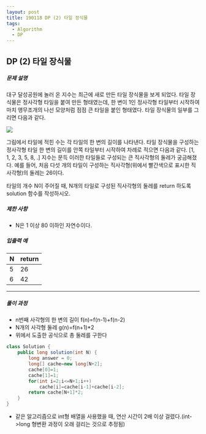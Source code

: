 ```yaml
---
layout: post
title: 190118 DP (2) 타일 장식물
tags:
  - Algorithm
  - DP
---
```


## DP (2) 타일 장식물

##### 문제 설명

대구 달성공원에 놀러 온 지수는 최근에 새로 만든 타일 장식물을 보게 되었다. 타일 장식물은 정사각형 타일을 붙여 만든 형태였는데, 한 변이 1인 정사각형 타일부터 시작하여 마치 앵무조개의 나선 모양처럼 점점 큰 타일을 붙인 형태였다. 타일 장식물의 일부를 그리면 다음과 같다.

<img src="https://grepp-programmers.s3.amazonaws.com/files/production/3e31bedd54/fcc48066-e72f-45c8-af03-e4360b58b589.png">

그림에서 타일에 적힌 수는 각 타일의 한 변의 길이를 나타낸다. 타일 장식물을 구성하는 정사각형 타일 한 변의 길이를 안쪽 타일부터 시작하여 차례로 적으면 다음과 같다.
[1, 1, 2, 3, 5, 8, .]
지수는 문득 이러한 타일들로 구성되는 큰 직사각형의 둘레가 궁금해졌다. 예를 들어, 처음 다섯 개의 타일이 구성하는 직사각형(위에서 빨간색으로 표시한 직사각형)의 둘레는 26이다.

타일의 개수 N이 주어질 때, N개의 타일로 구성된 직사각형의 둘레를 return 하도록 solution 함수를 작성하시오.

##### 제한 사항

- N은 1 이상 80 이하인 자연수이다.

##### 입출력 예

| N    | return |
| ---- | ------ |
| 5    | 26     |
| 6    | 42     |



----

##### 풀이 과정

- n번째 사각형의 한 변의 길이 f(n)=f(n-1)+f(n-2)
- N개의 사각형 둘레 g(n)=f(n+1)*2
- 위에서 도출한 공식으로 총 둘레를 구한다

```java
class Solution {
    public long solution(int N) {
        long answer = 0;
        long[] cache=new long[N+2];
        cache[0]=1;
        cache[1]=1;
        for(int i=2;i<=N+1;i++)
            cache[i]=cache[i-1]+cache[i-2];
        return cache[N+1]*2;
    }
}
```

- 같은 알고리즘으로 int형 배열을 사용했을 때, 연산 시간이 2배 이상 걸렸다.(int->long 형변환 과정이 오래 걸리는 것으로 추정됨)